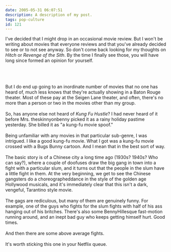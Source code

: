 ```yaml
---
date: 2005-05-31 06:07:51
description: A description of my post.
tags: pop-culture
id: 121
---
```

I've decided that I might drop in an occasional movie review.  But I won't be writing about movies that everyone reviews and that you've already decided to see or to not see anyway.  So don't come back looking for my thoughts on <i>Hitch</i> or <i>Revenge of the Sith</i>.  By the time I finally see those, you will have long since formed an opinion for yourself.<br />
<br />

<!--more--><br /><br />But I do end up going to an inordinate number of movies that no one has heard of, much less knows that they're actually showing in a Baton Rouge theater.  Most of these pay at the Seigen Lane theater, and often, there's no more than a person or two in the movies other than my group.<br />
<br />
So, has anyone else not heard of <i>Kung Fu Hustle</i>?  I had never heard of it before Mrs. theskinnyonbenny picked it as a rainy holiday pastime yesterday.  She billed it as "a kung-fu movie spoof."<br />
<br />
Being unfamiliar with any movies in that particular sub-genre, I was intrigued.  I like a good kung-fu movie.  What I got was a kung-fu movie crossed with a Bugs Bunny cartoon.  And I mean that in the best sort of way.<br />
<br />
The basic story is of a Chinese city a long time ago (1930s?  1940s?  Who can say?), where a couple of doofuses draw the big gang in town into a fight with a particular slum, and it turns out that the people in the slum have a little fight in them.  At the very beginning, we get to see the Chinese gangsters do a choreographeddance in the style of the golden age Hollywood musicals, and it's immediately clear that this isn't a dark, vengeful, Tarantino style movie.<br />
<br />
The gags are rediculous, but many of them are genuinely funny.  For example, one of the guys who fights for the slum fights with half of his ass hanging out of his britches.  There's also some BennyHillesque fast-motion running around, and an inept bad guy who keeps getting himself hurt.  Good times.<br />
<br />
And then there are some above average fights.<br />
<br />
It's worth sticking this one in your Netflix queue.
